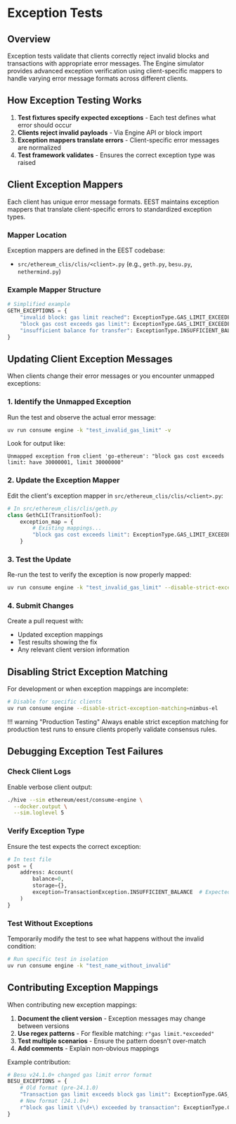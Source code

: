 # Exception Tests

## Overview

Exception tests validate that clients correctly reject invalid blocks and transactions with appropriate error messages. The Engine simulator provides advanced exception verification using client-specific mappers to handle varying error message formats across different clients.

## How Exception Testing Works

1. **Test fixtures specify expected exceptions** - Each test defines what error should occur
2. **Clients reject invalid payloads** - Via Engine API or block import
3. **Exception mappers translate errors** - Client-specific error messages are normalized
4. **Test framework validates** - Ensures the correct exception type was raised

## Client Exception Mappers

Each client has unique error message formats. EEST maintains exception mappers that translate client-specific errors to standardized exception types.

### Mapper Location

Exception mappers are defined in the EEST codebase:

- `src/ethereum_clis/clis/<client>.py` (e.g., `geth.py`, `besu.py`, `nethermind.py`)

### Example Mapper Structure

```python
# Simplified example
GETH_EXCEPTIONS = {
    "invalid block: gas limit reached": ExceptionType.GAS_LIMIT_EXCEEDED,
    "block gas cost exceeds gas limit": ExceptionType.GAS_LIMIT_EXCEEDED,
    "insufficient balance for transfer": ExceptionType.INSUFFICIENT_BALANCE,
}
```

## Updating Client Exception Messages

When clients change their error messages or you encounter unmapped exceptions:

### 1. Identify the Unmapped Exception

Run the test and observe the actual error message:

```bash
uv run consume engine -k "test_invalid_gas_limit" -v
```

Look for output like:

```text
Unmapped exception from client 'go-ethereum': "block gas cost exceeds limit: have 30000001, limit 30000000"
```

### 2. Update the Exception Mapper

Edit the client's exception mapper in `src/ethereum_clis/clis/<client>.py`:

```python
# In src/ethereum_clis/clis/geth.py
class GethCLI(TransitionTool):
    exception_map = {
        # Existing mappings...
        "block gas cost exceeds limit": ExceptionType.GAS_LIMIT_EXCEEDED,  # New mapping
    }
```

### 3. Test the Update

Re-run the test to verify the exception is now properly mapped:

```bash
uv run consume engine -k "test_invalid_gas_limit" --disable-strict-exception-matching=false
```

### 4. Submit Changes

Create a pull request with:

- Updated exception mappings
- Test results showing the fix
- Any relevant client version information

## Disabling Strict Exception Matching

For development or when exception mappings are incomplete:

```bash
# Disable for specific clients
uv run consume engine --disable-strict-exception-matching=nimbus-el
```

!!! warning "Production Testing"
    Always enable strict exception matching for production test runs to ensure clients properly validate consensus rules.

## Debugging Exception Test Failures

### Check Client Logs

Enable verbose client output:

```bash
./hive --sim ethereum/eest/consume-engine \
  --docker.output \
  --sim.loglevel 5
```

### Verify Exception Type

Ensure the test expects the correct exception:

```python
# In test file
post = {
    address: Account(
        balance=0,
        storage={},
        exception=TransactionException.INSUFFICIENT_BALANCE  # Expected exception
    )
}
```

### Test Without Exceptions

Temporarily modify the test to see what happens without the invalid condition:

```bash
# Run specific test in isolation
uv run consume engine -k "test_name_without_invalid"
```

## Contributing Exception Mappings

When contributing new exception mappings:

1. **Document the client version** - Exception messages may change between versions
2. **Use regex patterns** - For flexible matching: `r"gas limit.*exceeded"`
3. **Test multiple scenarios** - Ensure the pattern doesn't over-match
4. **Add comments** - Explain non-obvious mappings

Example contribution:

```python
# Besu v24.1.0+ changed gas limit error format
BESU_EXCEPTIONS = {
    # Old format (pre-24.1.0)
    "Transaction gas limit exceeds block gas limit": ExceptionType.GAS_LIMIT_EXCEEDED,
    # New format (24.1.0+)
    r"block gas limit \(\d+\) exceeded by transaction": ExceptionType.GAS_LIMIT_EXCEEDED,
}
```
